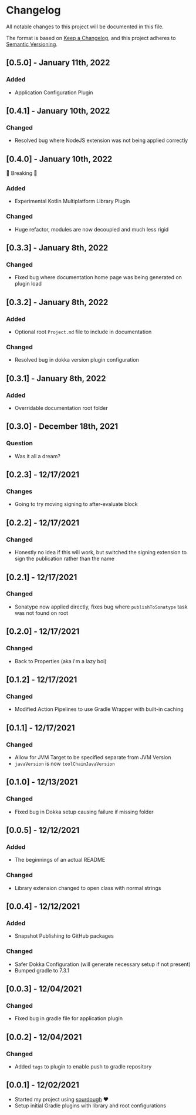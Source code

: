 # Changelog
All notable changes to this project will be documented in this file.

The format is based on [Keep a Changelog](https://keepachangelog.com/en/1.0.0/),
and this project adheres to [Semantic Versioning](https://semver.org/spec/v2.0.0.html).

## [0.5.0] - January 11th, 2022
### Added
- Application Configuration Plugin

## [0.4.1] - January 10th, 2022
### Changed
- Resolved bug where NodeJS extension was not being applied correctly

## [0.4.0] - January 10th, 2022
🚨 Breaking 🚨
### Added
- Experimental Kotlin Multiplatform Library Plugin
### Changed
- Huge refactor, modules are now decoupled and much less rigid

## [0.3.3] - January 8th, 2022
### Changed
- Fixed bug where documentation home page was being generated on plugin load

## [0.3.2] - January 8th, 2022
### Added
- Optional root `Project.md` file to include in documentation
### Changed
- Resolved bug in dokka version plugin configuration

## [0.3.1] - January 8th, 2022
### Added
- Overridable documentation root folder

## [0.3.0] - December 18th, 2021
### Question
- Was it all a dream?

## [0.2.3] - 12/17/2021
### Changes
- Going to try moving signing to after-evaluate block

## [0.2.2] - 12/17/2021
### Changed
- Honestly no idea if this will work, but switched the signing extension to sign the publication rather than the name

## [0.2.1] - 12/17/2021
### Changed
- Sonatype now applied directly, fixes bug where `publishToSonatype` task was not found on root

## [0.2.0] - 12/17/2021
### Changed
- Back to Properties (aka i'm a lazy boi)

## [0.1.2] - 12/17/2021
### Changed
- Modified Action Pipelines to use Gradle Wrapper with built-in caching

## [0.1.1] - 12/17/2021
### Changed
- Allow for JVM Target to be specified separate from JVM Version
- `javaVersion` is now `toolChainJavaVersion`

## [0.1.0] - 12/13/2021
### Changed
- Fixed bug in Dokka setup causing failure if missing folder

## [0.0.5] - 12/12/2021
### Added
- The beginnings of an actual README
### Changed
- Library extension changed to open class with normal strings

## [0.0.4] - 12/12/2021
### Added
- Snapshot Publishing to GitHub packages
### Changed
- Safer Dokka Configuration (will generate necessary setup if not present)
- Bumped gradle to 7.3.1

## [0.0.3] - 12/04/2021
### Changed
- Fixed bug in gradle file for application plugin

## [0.0.2] - 12/04/2021
### Changed
- Added `tags` to plugin to enable push to gradle repository

## [0.0.1] - 12/02/2021

- Started my project using [sourdough](https://github.com/bkbnio/sourdough-kt) ❤️
- Setup initial Gradle plugins with library and root configurations
